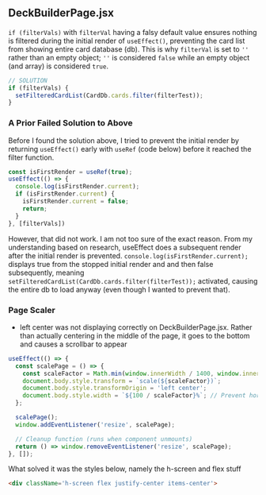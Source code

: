 ## DeckBuilderPage.jsx
`if (filterVals)` with `filterVal` having a falsy default value ensures nothing is filtered during the initial render of `useEffect()`, preventing the card list from showing entire card database (db). This is why `filterVal` is set to `''` rather than an empty object; `''` is considered `false` while an empty object (and array) is considered `true`.
```js
// SOLUTION
if (filterVals) {
  setFilteredCardList(CardDb.cards.filter(filterTest));
}
```

### A Prior Failed Solution to Above
Before I found the solution above, I tried to prevent the initial render by returning `useEffect()` early with `useRef` (code below) before it reached the filter function. 
```js
const isFirstRender = useRef(true);
useEffect(() => {
  console.log(isFirstRender.current);
  if (isFirstRender.current) {
    isFirstRender.current = false;
    return;
  }
}, [filterVals])
```
However, that did not work. I am not too sure of the exact reason. From my understanding based on research, useEffect does a subsequent render after the initial render is prevented. `console.log(isFirstRender.current);` displays true from the stopped initial render and and then false subsequently, meaning `setFilteredCardList(CardDb.cards.filter(filterTest));` activated, causing the entire db to load anyway (even though I wanted to prevent that).

### Page Scaler
* left center was not displaying correctly on DeckBuilderPage.jsx. Rather than actually centering in the middle of the page, it goes to the bottom and causes a scrollbar to appear
```js
useEffect(() => {
  const scalePage = () => {
    const scaleFactor = Math.min(window.innerWidth / 1400, window.innerHeight / 800);
    document.body.style.transform = `scale(${scaleFactor})`;
    document.body.style.transformOrigin = 'left center';
    document.body.style.width = `${100 / scaleFactor}%`; // Prevent horizontal scroll
  };

  scalePage();
  window.addEventListener('resize', scalePage);

  // Cleanup function (runs when component unmounts)
  return () => window.removeEventListener('resize', scalePage);
}, []);
```

What solved it was the styles below, namely the h-screen and flex stuff
```html
<div className='h-screen flex justify-center items-center'>
```
